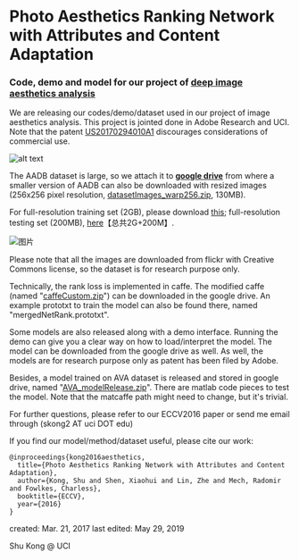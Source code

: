 # Photo Aesthetics Ranking Network with Attributes and Content Adaptation
### Code, demo and model for our project of [deep image aesthetics analysis](https://www.ics.uci.edu/~skong2/aesthetics.html)

We are releasing our codes/demo/dataset used in our project of image aesthetics analysis. This project is jointed done in Adobe Research and UCI. Note that the patent [US20170294010A1](https://patents.google.com/patent/US20170294010A1/en) discourages considerations of  commercial use.

![alt text](http://www.ics.uci.edu/~skong2/img/aestheticsDemoFigure.png "display")

The AADB dataset is large, so we attach it to [**google drive**](https://drive.google.com/open?id=0BxeylfSgpk1MOVduWGxyVlJFUHM) from where a smaller version of AADB can also be downloaded with resized images (256x256 pixel resolution, [datasetImages_warp256.zip](https://drive.google.com/open?id=0BxeylfSgpk1MU2RsVXo3bEJWM2c), 130MB). 

For full-resolution training set (2GB), please download [this](https://drive.google.com/open?id=1Viswtzb77vqqaaICAQz9iuZ8OEYCu6-_); full-resolution testing set (200MB), [here](https://drive.google.com/open?id=115qnIQ-9pl5Vt06RyFue3b6DabakATmJ)【总共2G+200M】.

![图片](https://user-images.githubusercontent.com/105711458/217988332-6fec0138-3a38-40eb-900b-fd11b9a77f30.png)

Please note that all the images are downloaded from flickr with Creative Commons license, so the dataset is for research purpose only.

Technically, the rank loss is implemented in caffe. The modified caffe (named "[caffeCustom.zip](https://drive.google.com/open?id=0BxeylfSgpk1MVXM2clpjeDhVRms)") can be downloaded in the google drive. An example prototxt to train the model can also be found there, named "mergedNetRank.prototxt". 

Some models are also released along with a demo interface. Running the demo can give you a clear way on how to load/interpret the model. The model can be downloaded from the google drive as well. As well, the models are for research purpose only as patent has been filed by Adobe.

Besides, a model trained on AVA dataset is released and stored in google drive, named "[AVA_modelRelease.zip](https://drive.google.com/open?id=0BxeylfSgpk1Mb2pwZlFwRlRmekk)". There are matlab code pieces to test the model. Note that the matcaffe path might need to change, but it's trivial.

For further questions, please refer to our ECCV2016 paper or send me email through (skong2 AT uci DOT edu)

If you find our model/method/dataset useful, please cite our work:

    @inproceedings{kong2016aesthetics,
      title={Photo Aesthetics Ranking Network with Attributes and Content Adaptation},
      author={Kong, Shu and Shen, Xiaohui and Lin, Zhe and Mech, Radomir and Fowlkes, Charless},
      booktitle={ECCV},
      year={2016}
    }

created: Mar. 21, 2017
last edited: May 29, 2019

Shu Kong @ UCI
